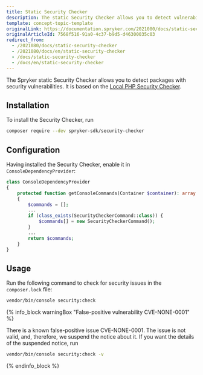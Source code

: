 ```yaml
---
title: Static Security Checker
description: The static Security Checker allows you to detect vulnerability issues in the composer.lock file
template: concept-topic-template
originalLink: https://documentation.spryker.com/2021080/docs/static-security-checker
originalArticleId: 7568f516-91a0-4c37-b9d5-d46300035c03
redirect_from:
  - /2021080/docs/static-security-checker
  - /2021080/docs/en/static-security-checker
  - /docs/static-security-checker
  - /docs/en/static-security-checker
---
```


The Spryker static Security Checker allows you to detect packages with security vulnerabilities. It is based on the [Local PHP Security Checker](https://github.com/fabpot/local-php-security-checker).

## Installation
To install the Security Checker, run

```Bash
composer require --dev spryker-sdk/security-checker
```

## Configuration
Having installed the Security Checker, enable it in `ConsoleDependencyProvider`:

```PHP
class ConsoleDependencyProvider
{
    protected function getConsoleCommands(Container $container): array
    {
        $commands = [];
        ...
        if (class_exists(SecurityCheckerCommand::class)) {
            $commands[] = new SecurityCheckerCommand();
        }
        ...
        return $commands;
    }
}
```

## Usage

Run the following command to check for security issues in the `composer.lock` file: 

```Bash
vendor/bin/console security:check 
```
{% info_block warningBox "False-positive vulnerability CVE-NONE-0001" %}

There is a known false-positive issue CVE-NONE-0001. The issue is not valid, and, therefore, we suspend the notice about it. If you want the details of the suspended notice, run 

```Bash
vendor/bin/console security:check -v
```

{% endinfo_block %}
